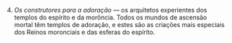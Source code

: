 ﻿4. <em>Os construtores para a adoração —</em> os arquitetos experientes dos templos do espírito e da morôncia. Todos os mundos de ascensão mortal têm templos de adoração, e estes são as criações mais especiais dos Reinos moronciais e das esferas do espírito.